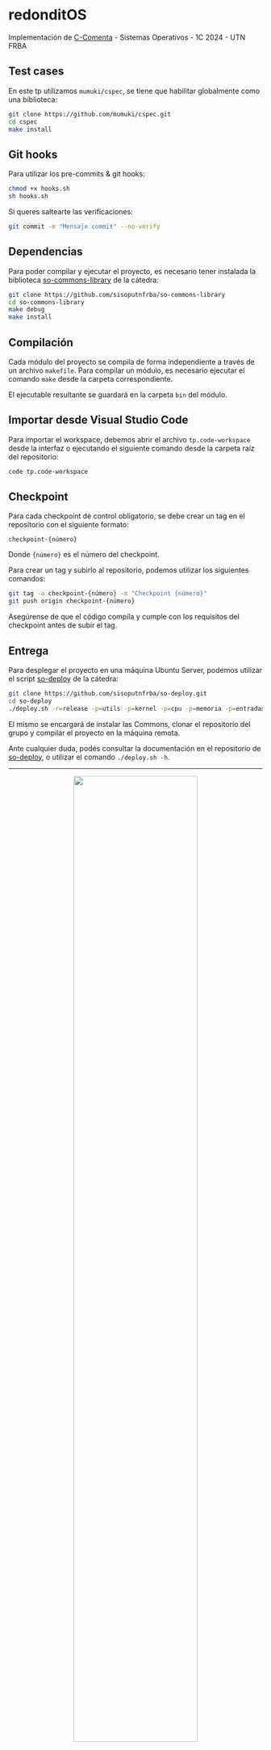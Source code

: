 # redonditOS

Implementación de [C-Comenta](https://faq.utnso.com.ar/tp-c-comenta/) - Sistemas Operativos - 1C 2024 - UTN FRBA

## Test cases

En este tp utilizamos  `mumuki/cspec`, se tiene que habilitar globalmente como una biblioteca:

```bash
git clone https://github.com/mumuki/cspec.git
cd cspec
make install
```

## Git hooks
Para utilizar los pre-commits & git hooks:

```bash
chmod +x hooks.sh 
sh hooks.sh
```

Si queres saltearte las verificaciones:

```bash
git commit -m "Mensaje commit" --no-verify
```

## Dependencias

Para poder compilar y ejecutar el proyecto, es necesario tener instalada la
biblioteca [so-commons-library] de la cátedra:

```bash
git clone https://github.com/sisoputnfrba/so-commons-library
cd so-commons-library
make debug
make install
```

## Compilación

Cada módulo del proyecto se compila de forma independiente a través de un
archivo `makefile`. Para compilar un módulo, es necesario ejecutar el comando
`make` desde la carpeta correspondiente.

El ejecutable resultante se guardará en la carpeta `bin` del módulo.

## Importar desde Visual Studio Code

Para importar el workspace, debemos abrir el archivo `tp.code-workspace` desde
la interfaz o ejecutando el siguiente comando desde la carpeta raíz del
repositorio:

```bash
code tp.code-workspace
```

## Checkpoint

Para cada checkpoint de control obligatorio, se debe crear un tag en el
repositorio con el siguiente formato:

```
checkpoint-{número}
```

Donde `{número}` es el número del checkpoint.

Para crear un tag y subirlo al repositorio, podemos utilizar los siguientes
comandos:

```bash
git tag -a checkpoint-{número} -m "Checkpoint {número}"
git push origin checkpoint-{número}
```

Asegúrense de que el código compila y cumple con los requisitos del checkpoint
antes de subir el tag.

## Entrega

Para desplegar el proyecto en una máquina Ubuntu Server, podemos utilizar el
script [so-deploy] de la cátedra:

```bash
git clone https://github.com/sisoputnfrba/so-deploy.git
cd so-deploy
./deploy.sh -r=release -p=utils -p=kernel -p=cpu -p=memoria -p=entradasalida "tp-{año}-{cuatri}-{grupo}"
```

El mismo se encargará de instalar las Commons, clonar el repositorio del grupo
y compilar el proyecto en la máquina remota.

Ante cualquier duda, podés consultar la documentación en el repositorio de
[so-deploy], o utilizar el comando `./deploy.sh -h`.

[so-commons-library]: https://github.com/sisoputnfrba/so-commons-library
[so-deploy]: https://github.com/sisoputnfrba/so-deploy

<hr>
<div id="footer" align="center">
  <a href="https://www.frba.utn.edu.ar/">
  <img src="https://github.com/sisoputnfrba/tp-2024-1c-Operativos-y-los-Redonditos-de-Ricota/assets/94919997/e11f9148-822e-427d-b593-f12d608b0693" style="width:70%; height:auto;">
  </a>
</div>
